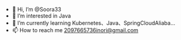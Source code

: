 - 👋 Hi, I’m @Soora33
- 👀 I’m interested in Java
- 🌱 I’m currently learning Kubernetes、Java、SpringCloudAliaba...
- 📫 How to reach me 2097665736inori@gmail.com

<!---
Soora33/Soora33 is a ✨ special ✨ repository because its `README.md` (this file) appears on your GitHub profile.
You can click the Preview link to take a look at your changes.
--->
